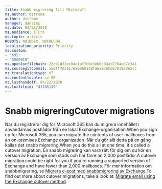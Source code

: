 ```yaml
---
title: Snabb migrering till Microsoft
ms.author: dstrome
author: dstrome
manager: dansimp
ms.date: 04/21/2020
ms.audience: ITPro
ms.topic: article
ROBOTS: NOINDEX, NOFOLLOW
localization_priority: Priority
ms.custom:
- "695"
- "3500010"
ms.openlocfilehash: 22c91df2ec8ac1af7b6e3eb8c33ab7764c07c344
ms.sourcegitcommit: 55eff703a17e500681d8fa6a87eb067019ade3cc
ms.translationtype: HT
ms.contentlocale: sv-SE
ms.lasthandoff: 04/22/2020
ms.locfileid: "43705139"
---
```

# <a name="cutover-migrations"></a><span data-ttu-id="c39ba-102">Snabb migrering</span><span class="sxs-lookup"><span data-stu-id="c39ba-102">Cutover migrations</span></span>

<span data-ttu-id="c39ba-103">När du registrerar dig för Microsoft 365 kan du migrera innehållet i användarnas postlådor från en lokal Exchange-organisation.</span><span class="sxs-lookup"><span data-stu-id="c39ba-103">When you sign up for Microsoft 365, you can migrate the contents of user mailboxes from an on-premises Exchange organization.</span></span> <span data-ttu-id="c39ba-104">När du gör allt detta på en gång kallas det snabb migrering.</span><span class="sxs-lookup"><span data-stu-id="c39ba-104">When you do this all at one time, it's called a cutover migration.</span></span> <span data-ttu-id="c39ba-105">En snabb migrering kan vara rätt för dig om du kör en version av Exchange som stöds och har färre än 2 000 postlådor.</span><span class="sxs-lookup"><span data-stu-id="c39ba-105">A cutover migration could be right for you if you're running a supported version of Exchange and have fewer than 2,000 mailboxes.</span></span> <span data-ttu-id="c39ba-106">För mer information om snabbmigrering, se [Migrera e-post med snabbmigrering av Exchange](https://docs.microsoft.com/Exchange/mailbox-migration/cutover-migration-to-office-365).</span><span class="sxs-lookup"><span data-stu-id="c39ba-106">To find out more about cutover migrations, take a look at: [Migrate email using the Exchange cutover method](https://docs.microsoft.com/Exchange/mailbox-migration/cutover-migration-to-office-365).</span></span>
  